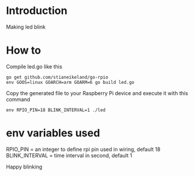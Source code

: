 # Introduction
Making led blink 

# How to
Compile led.go like this
```
go get github.com/stianeikeland/go-rpio
env GOOS=linux GOARCH=arm GOARM=6 go build led.go
```
Copy the generated file to your Raspberry Pi device and execute it with this command

```
env RPIO_PIN=18 BLINK_INTERVAL=1 ./led
```

# env variables used
RPIO_PIN = an integer to define rpi pin used in wiring, default 18
BLINK_INTERVAL = time interval in second, default 1

Happy blinking 